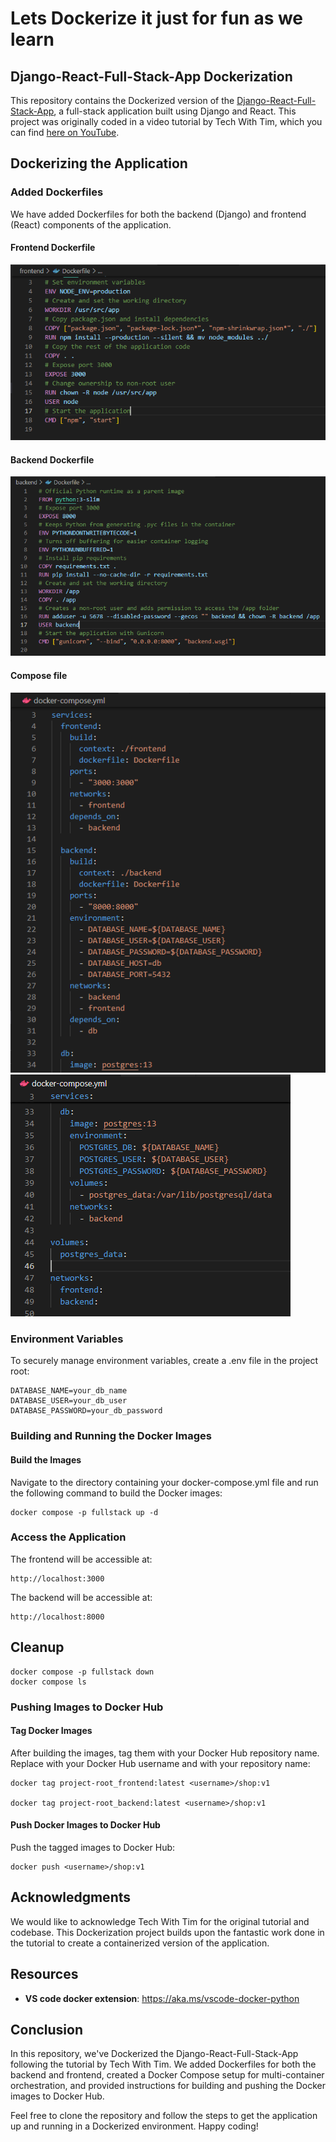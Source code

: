 # Lets Dockerize it just for fun as we learn
## Django-React-Full-Stack-App Dockerization

This repository contains the Dockerized version of the [Django-React-Full-Stack-App](https://github.com/techwithtim/Django-React-Full-Stack-App), a full-stack application built using Django and React. This project was originally coded in a video tutorial by Tech With Tim, which you can find [here on YouTube](https://www.youtube.com/watch?v=c-QsfbznSXI&t=9s).


## Dockerizing the Application

### Added Dockerfiles

We have added Dockerfiles for both the backend (Django) and frontend (React) components of the application.

#### Frontend Dockerfile
![Backend Dockerfile](./screenshots/fronted.png)

#### Backend Dockerfile
![Backend Dockerfile](./screenshots/backend.png)

#### Compose file
![Backend Dockerfile](./screenshots/composeA.png)
![Backend Dockerfile](./screenshots/composeB.png)

### Environment Variables
To securely manage environment variables, create a .env file in the project root:

```.env
DATABASE_NAME=your_db_name
DATABASE_USER=your_db_user
DATABASE_PASSWORD=your_db_password
```
### Building and Running the Docker Images
#### Build the Images
Navigate to the directory containing your docker-compose.yml file and run the following command to build the Docker images:

    docker compose -p fullstack up -d
### Access the Application
The frontend will be accessible at:

    http://localhost:3000
The backend will be accessible at:
    
    http://localhost:8000

## Cleanup

    docker compose -p fullstack down
    docker compose ls

### Pushing Images to Docker Hub
#### Tag Docker Images
After building the images, tag them with your Docker Hub repository name. Replace <username> with your Docker Hub username and <repository> with your repository name:

    docker tag project-root_frontend:latest <username>/shop:v1

    docker tag project-root_backend:latest <username>/shop:v1

#### Push Docker Images to Docker Hub
Push the tagged images to Docker Hub:

    docker push <username>/shop:v1

## Acknowledgments
We would like to acknowledge Tech With Tim for the original tutorial and codebase. This Dockerization project builds upon the fantastic work done in the tutorial to create a containerized version of the application.
## Resources
- **VS code docker extension**: https://aka.ms/vscode-docker-python
## Conclusion
In this repository, we've Dockerized the Django-React-Full-Stack-App following the tutorial by Tech With Tim. We added Dockerfiles for both the backend and frontend, created a Docker Compose setup for multi-container orchestration, and provided instructions for building and pushing the Docker images to Docker Hub.

Feel free to clone the repository and follow the steps to get the application up and running in a Dockerized environment. Happy coding!
